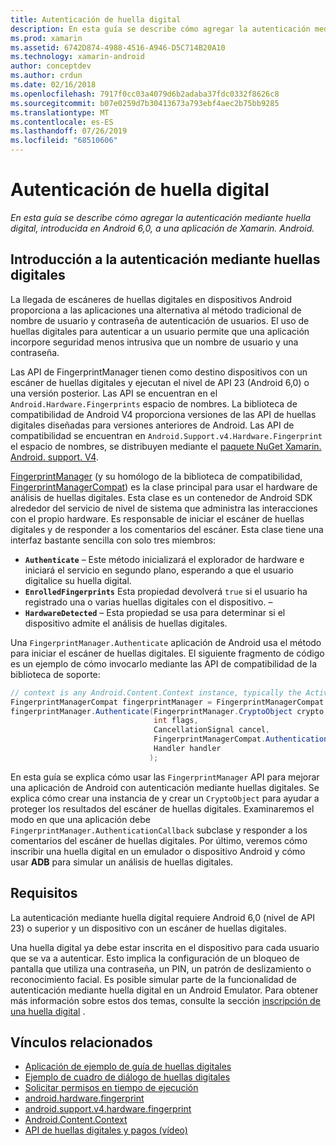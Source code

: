 ```yaml
---
title: Autenticación de huella digital
description: En esta guía se describe cómo agregar la autenticación mediante huella digital, introducida en Android 6,0, a una aplicación de Xamarin. Android.
ms.prod: xamarin
ms.assetid: 6742D874-4988-4516-A946-D5C714B20A10
ms.technology: xamarin-android
author: conceptdev
ms.author: crdun
ms.date: 02/16/2018
ms.openlocfilehash: 7917f0cc03a4079d6b2adaba37fdc0332f8626c8
ms.sourcegitcommit: b07e0259d7b30413673a793ebf4aec2b75bb9285
ms.translationtype: MT
ms.contentlocale: es-ES
ms.lasthandoff: 07/26/2019
ms.locfileid: "68510606"
---
```

# <a name="fingerprint-authentication"></a>Autenticación de huella digital

_En esta guía se describe cómo agregar la autenticación mediante huella digital, introducida en Android 6,0, a una aplicación de Xamarin. Android._


## <a name="fingerprint-authentication-overview"></a>Introducción a la autenticación mediante huellas digitales

La llegada de escáneres de huellas digitales en dispositivos Android proporciona a las aplicaciones una alternativa al método tradicional de nombre de usuario y contraseña de autenticación de usuarios. El uso de huellas digitales para autenticar a un usuario permite que una aplicación incorpore seguridad menos intrusiva que un nombre de usuario y una contraseña.

Las API de FingerprintManager tienen como destino dispositivos con un escáner de huellas digitales y ejecutan el nivel de API 23 (Android 6,0) o una versión posterior. Las API se encuentran en el `Android.Hardware.Fingerprints` espacio de nombres. La biblioteca de compatibilidad de Android V4 proporciona versiones de las API de huellas digitales diseñadas para versiones anteriores de Android. Las API de compatibilidad se encuentran en `Android.Support.v4.Hardware.Fingerprint` el espacio de nombres, se distribuyen mediante el [paquete NuGet Xamarin. Android. support. V4](https://www.nuget.org/packages/Xamarin.Android.Support.v4/).

[FingerprintManager](https://developer.android.com/reference/android/hardware/fingerprint/FingerprintManager.html) (y su homólogo de la biblioteca de compatibilidad, [FingerprintManagerCompat](https://developer.android.com/reference/android/support/v4/hardware/fingerprint/FingerprintManagerCompat.html)) es la clase principal para usar el hardware de análisis de huellas digitales. Esta clase es un contenedor de Android SDK alrededor del servicio de nivel de sistema que administra las interacciones con el propio hardware. Es responsable de iniciar el escáner de huellas digitales y de responder a los comentarios del escáner. Esta clase tiene una interfaz bastante sencilla con solo tres miembros:

* **`Authenticate`** &ndash; Este método inicializará el explorador de hardware e iniciará el servicio en segundo plano, esperando a que el usuario digitalice su huella digital.
* **`EnrolledFingerprints`** Esta propiedad devolverá `true` si el usuario ha registrado una o varias huellas digitales con el dispositivo. &ndash;
* **`HardwareDetected`** &ndash; Esta propiedad se usa para determinar si el dispositivo admite el análisis de huellas digitales.

Una `FingerprintManager.Authenticate` aplicación de Android usa el método para iniciar el escáner de huellas digitales. El siguiente fragmento de código es un ejemplo de cómo invocarlo mediante las API de compatibilidad de la biblioteca de soporte:

```csharp
// context is any Android.Content.Context instance, typically the Activity 
FingerprintManagerCompat fingerprintManager = FingerprintManagerCompat.From(context);
fingerprintManager.Authenticate(FingerprintManager.CryptoObject crypto,
                                int flags,
                                CancellationSignal cancel,
                                FingerprintManagerCompat.AuthenticationCallback callback,
                                Handler handler
                               );
```

En esta guía se explica cómo usar las `FingerprintManager` API para mejorar una aplicación de Android con autenticación mediante huellas digitales. Se explica cómo crear una instancia de y crear un `CryptoObject` para ayudar a proteger los resultados del escáner de huellas digitales. Examinaremos el modo en que una aplicación debe `FingerprintManager.AuthenticationCallback` subclase y responder a los comentarios del escáner de huellas digitales. Por último, veremos cómo inscribir una huella digital en un emulador o dispositivo Android y cómo usar **ADB** para simular un análisis de huellas digitales.

## <a name="requirements"></a>Requisitos

La autenticación mediante huella digital requiere Android 6,0 (nivel de API 23) o superior y un dispositivo con un escáner de huellas digitales. 

Una huella digital ya debe estar inscrita en el dispositivo para cada usuario que se va a autenticar. Esto implica la configuración de un bloqueo de pantalla que utiliza una contraseña, un PIN, un patrón de deslizamiento o reconocimiento facial. Es posible simular parte de la funcionalidad de autenticación mediante huella digital en un Android Emulator.  Para obtener más información sobre estos dos temas, consulte la sección [inscripción de una huella digital](enrolling-fingerprint.md) . 






## <a name="related-links"></a>Vínculos relacionados

- [Aplicación de ejemplo de guía de huellas digitales](https://developer.xamarin.com/samples/monodroid/FingerprintGuide/)
- [Ejemplo de cuadro de diálogo de huellas digitales](https://developer.xamarin.com/samples/monodroid/android-m/FingerprintDialog/)
- [Solicitar permisos en tiempo de ejecución](https://developer.android.com/training/permissions/requesting.html)
- [android.hardware.fingerprint](https://developer.android.com/reference/android/hardware/fingerprint/package-summary.html)
- [android.support.v4.hardware.fingerprint](https://developer.android.com/reference/android/support/v4/hardware/fingerprint/package-summary.html)
- [Android.Content.Context](xref:Android.Content.Context)
- [API de huellas digitales y pagos (vídeo)](https://youtu.be/VOn7VrTRlA4)
